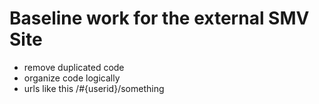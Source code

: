 Baseline work for the external SMV Site
========================
- remove duplicated code
- organize code logically
- urls like this /#{userid}/something